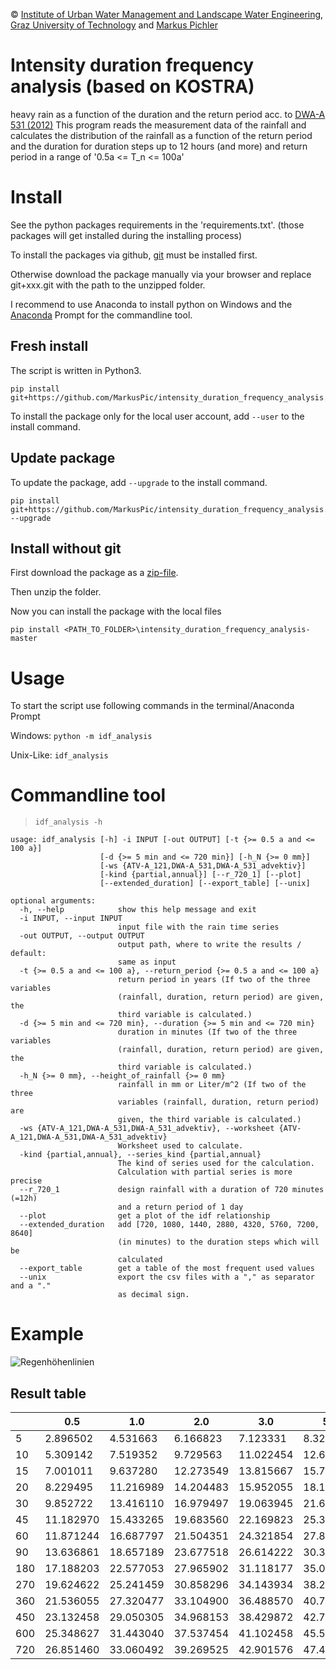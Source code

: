 © [Institute of Urban Water Management and Landscape Water Engineering](https://www.tugraz.at), [Graz University of Technology](https://www.tugraz.at/home/) and [Markus Pichler](mailto:markus.pichler@tugraz.at)


# Intensity duration frequency analysis (based on KOSTRA)
heavy rain as a function of the duration and the return period acc. to [DWA-A 531 (2012)](http://www.dwa.de/dwa/shop/shop.nsf/Produktanzeige?openform&produktid=P-DWAA-8XMUY2)
This program reads the measurement data of the rainfall
and calculates the distribution of the rainfall as a function of the return period and the duration
for duration steps up to 12 hours (and more) and return period in a range of '0.5a &lt;= T_n &lt;= 100a'

# Install

See the python packages requirements in the 'requirements.txt'. (those packages will get installed during the installing process)

To install the packages via github, [git](https://git-scm.com/) must be installed first.

Otherwise download the package manually via your browser and replace git+xxx.git with the path to the unzipped folder.

I recommend to use Anaconda to install python on Windows and the [Anaconda](https://www.anaconda.com/download/) Prompt for the commandline tool.

## Fresh install

The script is written in Python3.

```
pip install git+https://github.com/MarkusPic/intensity_duration_frequency_analysis.git
```

To install the package only for the local user account, add ```--user``` to the install command.

## Update package

To update the package, add ```--upgrade``` to the install command.

```
pip install git+https://github.com/MarkusPic/intensity_duration_frequency_analysis.git --upgrade
```

## Install without git

First download the package as a [zip-file](https://codeload.github.com/MarkusPic/intensity_duration_frequency_analysis/zip/master).

Then unzip the folder.

Now you can install the package with the local files

```
pip install <PATH_TO_FOLDER>\intensity_duration_frequency_analysis-master
```

# Usage

To start the script use following commands in the terminal/Anaconda Prompt

Windows:
```python -m idf_analysis```

Unix-Like:
```idf_analysis```

# Commandline tool 

> ```idf_analysis -h```

```
usage: idf_analysis [-h] -i INPUT [-out OUTPUT] [-t {>= 0.5 a and <= 100 a}]
                    [-d {>= 5 min and <= 720 min}] [-h_N {>= 0 mm}]
                    [-ws {ATV-A_121,DWA-A_531,DWA-A_531_advektiv}]
                    [-kind {partial,annual}] [--r_720_1] [--plot]
                    [--extended_duration] [--export_table] [--unix]

optional arguments:
  -h, --help            show this help message and exit
  -i INPUT, --input INPUT
                        input file with the rain time series
  -out OUTPUT, --output OUTPUT
                        output path, where to write the results / default:
                        same as input
  -t {>= 0.5 a and <= 100 a}, --return_period {>= 0.5 a and <= 100 a}
                        return period in years (If two of the three variables
                        (rainfall, duration, return period) are given, the
                        third variable is calculated.)
  -d {>= 5 min and <= 720 min}, --duration {>= 5 min and <= 720 min}
                        duration in minutes (If two of the three variables
                        (rainfall, duration, return period) are given, the
                        third variable is calculated.)
  -h_N {>= 0 mm}, --height_of_rainfall {>= 0 mm}
                        rainfall in mm or Liter/m^2 (If two of the three
                        variables (rainfall, duration, return period) are
                        given, the third variable is calculated.)
  -ws {ATV-A_121,DWA-A_531,DWA-A_531_advektiv}, --worksheet {ATV-A_121,DWA-A_531,DWA-A_531_advektiv}
                        Worksheet used to calculate.
  -kind {partial,annual}, --series_kind {partial,annual}
                        The kind of series used for the calculation.
                        Calculation with partial series is more precise
  --r_720_1             design rainfall with a duration of 720 minutes (=12h)
                        and a return period of 1 day
  --plot                get a plot of the idf relationship
  --extended_duration   add [720, 1080, 1440, 2880, 4320, 5760, 7200, 8640]
                        (in minutes) to the duration steps which will be
                        calculated
  --export_table        get a table of the most frequent used values
  --unix                export the csv files with a "," as separator and a "."
                        as decimal sign.
```

# Example



![Regenhöhenlinien](example/EXAMPLE_plot.png)

## Result table

|    |     0.5   |     1.0   |     2.0   |     3.0   |     5.0   |     10.0  |     15.0  |     50.0  |     100.0|
|----|-----------|-----------|-----------|-----------|-----------|-----------|-----------|-----------|----------|
|5   |  2.896502 |  4.531663 |  6.166823 |  7.123331 |  8.328387 |  9.963548 | 10.920055 | 13.760272 | 15.395433|
|10  |  5.309142 |  7.519352 |  9.729563 | 11.022454 | 12.651303 | 14.861514 | 16.154404 | 19.993464 | 22.203675|
|15  |  7.001011 |  9.637280 | 12.273549 | 13.815667 | 15.758507 | 18.394775 | 19.936894 | 24.516002 | 27.152271|
|20  |  8.229495 | 11.216989 | 14.204483 | 15.952055 | 18.153735 | 21.141229 | 22.888801 | 28.077975 | 31.065469|
|30  |  9.852722 | 13.416110 | 16.979497 | 19.063945 | 21.690039 | 25.253426 | 27.337874 | 33.527355 | 37.090743|
|45  | 11.182970 | 15.433265 | 19.683560 | 22.169823 | 25.302143 | 29.552438 | 32.038701 | 39.421316 | 43.671611|
|60  | 11.871244 | 16.687797 | 21.504351 | 24.321854 | 27.871488 | 32.688041 | 35.505544 | 43.871732 | 48.688285|
|90  | 13.636861 | 18.657189 | 23.677518 | 26.614222 | 30.314031 | 35.334359 | 38.271063 | 46.991201 | 52.011529|
|180 | 17.188203 | 22.577053 | 27.965902 | 31.118177 | 35.089574 | 40.478424 | 43.630698 | 52.990945 | 58.379794|
|270 | 19.624622 | 25.241459 | 30.858296 | 34.143934 | 38.283350 | 43.900187 | 47.185826 | 56.942078 | 62.558915|
|360 | 21.536055 | 27.320477 | 33.104900 | 36.488570 | 40.751490 | 46.535912 | 49.919582 | 59.966925 | 65.751347|
|450 | 23.132458 | 29.050305 | 34.968153 | 38.429872 | 42.791122 | 48.708969 | 52.170688 | 62.449785 | 68.367633|
|600 | 25.348627 | 31.443040 | 37.537454 | 41.102458 | 45.593832 | 51.688245 | 55.253249 | 65.839037 | 71.933450|
|720 | 26.851460 | 33.060492 | 39.269525 | 42.901576 | 47.477419 | 53.686451 | 57.318502 | 68.103378 | 74.312410|

